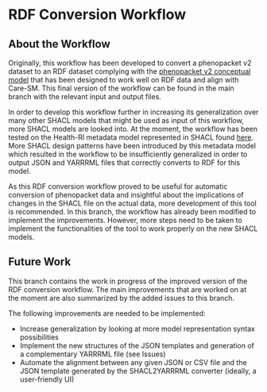 # RDF Conversion Workflow 

## About the Workflow

Originally, this workflow has been developed to convert a phenopacket v2 dataset to an RDF dataset complying with the [phenopacket v2 conceptual model](https://github.com/LUMC-BioSemantics/phenopackets-rdf-schema/tree/v2) that has been designed to work well on RDF data and align with Care-SM. This final version of the workflow can be found in the main branch with the relevant input and output files. 

In order to develop this workflow further in increasing its generalization over many other SHACL models that might be used as input of this workflow, more SHACL models are looked into. At the moment, the workflow has been tested on the Health-RI metadata model represented in SHACL found [here](https://github.com/Health-RI/health-ri-metadata/tree/v1.0.0/Formalisation(shacl)/Core/PiecesShape). More SHACL design patterns have been introduced by this metadata model which resulted in the workflow to be insufficiently generalized in order to output JSON and YARRRML files that correctly converts to RDF for this model. 

As this RDF conversion workflow proved to be useful for automatic conversion of phenopacket data and insightful about the implications of changes in the SHACL file on the actual data, more development of this tool is recommended. In this branch, the workflow has already been modified to implement the improvements. However, more steps need to be taken to implement the functionalities of the tool to work properly on the new SHACL models. 

## Future Work

This branch contains the work in progress of the improved version of the RDF conversion workflow. The main improvements that are worked on at the moment are also summarized by the added issues to this branch.

The following improvements are needed to be implemented:

- Increase generalization by looking at more model representation syntax possibilities
- Implement the new structures of the JSON templates and generation of a complementary YARRRML file (see Issues)
- Automate the alignment between any given JSON or CSV file and the JSON template generated by the SHACL2YARRRML converter (ideally, a user-friendly UI)
